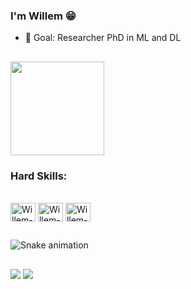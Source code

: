 ### I'm Willem 😁

- 🧠 Goal: Researcher PhD in ML and DL

##
  
  <img height="150em" src="https://github-readme-stats.vercel.app/api/top-langs/?username=willemromao&layout=compact&langs_count=7&theme=dark"/>


### Hard Skills:

<div style="display: inline_block"><br>
  <img align="center" alt="Willem-Git" height="30" width="40" src="https://cdn.jsdelivr.net/gh/devicons/devicon/icons/git/git-original.svg"/>
  <img align="center" alt="Willem-Ubuntu" height="30" width="40" src="https://cdn.jsdelivr.net/gh/devicons/devicon/icons/ubuntu/ubuntu-plain.svg"/>
  <img align="center" alt="Willem-Vim" height="30" width="40" src="https://cdn.jsdelivr.net/gh/devicons/devicon/icons/vim/vim-original.svg"/>
  
  
##
  
  ![Snake animation](https://github.com/willemromao/willemromao/blob/output/github-contribution-grid-snake.svg)
  
##
 
<div>
   <a href="https://www.linkedin.com/in/willemromao" target="_blank"><img src="https://img.shields.io/badge/-LinkedIn-%230077B5?style=for-the-badge&logo=linkedin&logoColor=white" target="_blank"></a>
  <a href="https://open.spotify.com/user/t2mhqwyecljybxjrab1osi25v" target="_blank"><img src="https://img.shields.io/badge/Spotify-1ED760?&style=for-the-badge&logo=spotify&logoColor=white" target="_blank"></a>
</div>
